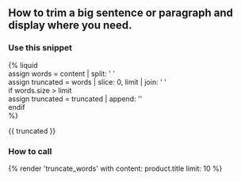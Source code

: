 ## How to trim a big sentence or paragraph and display where you need.   
 


### Use this snippet 

{% liquid <br/>
  assign words = content | split: ' ' <br/>
  assign truncated = words | slice: 0, limit | join: ' ' <br/>
  if words.size > limit <br/>
    assign truncated = truncated | append: '' <br/>
  endif <br/>
%} <br/>

{{ truncated }}


### How to call 
{% render 'truncate_words' with content: product.title limit: 10 %}
